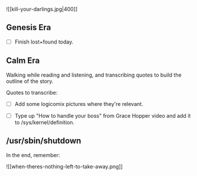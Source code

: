 
![[kill-your-darlings.jpg|400]]


## Genesis Era
- [ ] Finish lost+found today.

## Calm Era
Walking while reading and listening, and transcribing quotes to build the outline of the story.

Quotes to transcribe:
- [ ] Add some logicomix pictures where they're relevant.
- [ ] Type up "How to handle your boss" from Grace Hopper video and add it to /sys/kernel/definition.


## /usr/sbin/shutdown

In the end, remember:

![[when-theres-nothing-left-to-take-away.png]]
